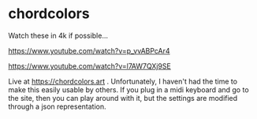 # chordcolors

Watch these in 4k if possible...

https://www.youtube.com/watch?v=p_vvABPcAr4

https://www.youtube.com/watch?v=l7AW7QXj9SE

Live at https://chordcolors.art . Unfortunately, I haven't had the time to make this easily usable by others. If you plug in a midi keyboard and go
to the site, then you can play around with it, but the settings are modified through a json representation.
